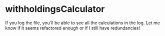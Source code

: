 # withholdingsCalculator


If you log the file, you'll be able to see all the calculations in the log. Let me know if it seems refactored enough or if I still have redundancies! 

